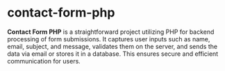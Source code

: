 # contact-form-php
**Contact Form PHP** is a straightforward project utilizing PHP for backend processing of form submissions. It captures user inputs such as name, email, subject, and message, validates them on the server, and sends the data via email or stores it in a database. This ensures secure and efficient communication for users.
